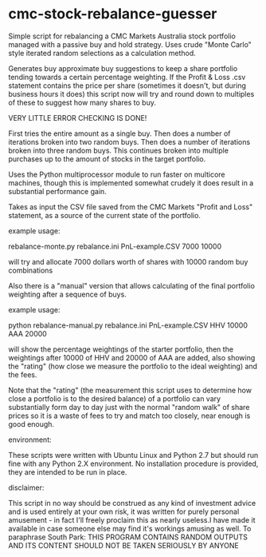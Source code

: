 cmc-stock-rebalance-guesser
===========================

Simple script for rebalancing a CMC Markets Australia stock portfolio managed with a passive buy and hold strategy.
Uses crude "Monte Carlo" style iterated random selections as a calculation method.

Generates buy approximate buy suggestions to keep a share portfolio tending towards a certain percentage weighting.
If the Profit & Loss .csv statement contains the price per share (sometimes it doesn't, but during business hours it does) this script now will try and round down to multiples of these to suggest how many shares to buy.

VERY LITTLE ERROR CHECKING IS DONE!

First tries the entire amount as a single buy.
Then does a number of iterations broken into two random buys.
Then does a number of iterations broken into three random buys.
This continues broken into multiple purchases up to the amount of stocks in the target portfolio.

Uses the Python multiprocessor module to run faster on multicore machines, though this is implemented somewhat crudely it does result in a substantial performance gain.

Takes as input the CSV file saved from the CMC Markets "Profit and Loss" statement, as a source of the current state of the portfolio.


example usage:

rebalance-monte.py rebalance.ini PnL-example.CSV 7000 10000

will try and allocate 7000 dollars worth of shares with 10000 random buy combinations

Also there is a "manual" version that allows calculating of the final portfolio weighting after a sequence of buys.

example usage:

python rebalance-manual.py  rebalance.ini PnL-example.CSV  HHV 10000 AAA 20000

will show the percentage weightings of the starter portfolio, then the weightings after 10000 of HHV and 20000 of AAA are added, also showing the "rating" (how close we measure the portfolio to the ideal weighting) and the fees.

Note that the "rating" (the measurement this script uses to determine how close a portfolio is to the desired balance) of a portfolio can vary substantially form day to day just with the normal "random walk" of share prices so it is a waste of fees to try and match too closely, near enough is good enough.

environment:

These scripts were written with Ubuntu Linux  and Python 2.7 but should run fine with any Python 2.X environment. No installation procedure is provided, they are intended to be run in place.

disclaimer:

This script in no way should be construed as any kind of investment advice and is used entirely at your own risk, it was written for purely personal amusement - in fact I'll freely proclaim this as nearly useless.I have made it available in case someone else may find it's workings amusing as well. To paraphrase South Park: THIS PROGRAM CONTAINS RANDOM OUTPUTS AND ITS CONTENT SHOULD NOT BE TAKEN SERIOUSLY BY ANYONE
